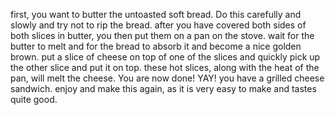 first, you want to butter the untoasted soft bread. Do this carefully and slowly and try not to rip the bread. after you have covered both sides of both slices in butter, you then put them on a pan on the stove. wait for the butter to melt and for the bread to absorb it and become a nice golden brown. put a slice of cheese on top of one of the slices and quickly pick up the other slice and put it on top. these hot slices, along with the heat of the pan, will melt the cheese. You are now done! YAY! you have a grilled cheese sandwich. enjoy and  make this again, as it is very easy to make and tastes quite good.